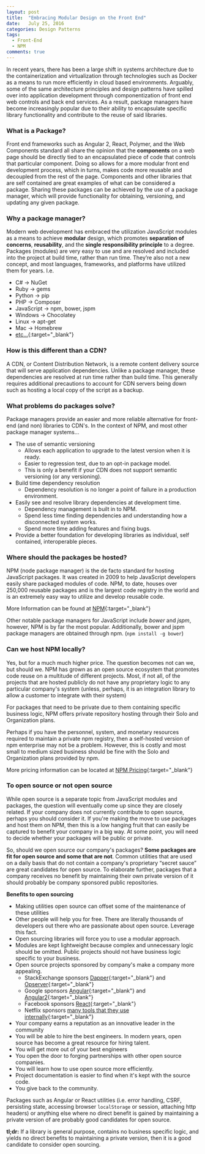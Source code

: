 ```yaml
---
layout: post
title:  "Embracing Modular Design on the Front End"
date:   July 25, 2016
categories: Design Patterns
tags:
  - Front-End
  - NPM
comments: true
---
```

In recent years, there has been a large shift in systems architecture due to the containerization and virtualization through technologies such as Docker as a means to run more efficiently in cloud based environments. Arguably, some of the same architecture principles and design patterns have spilled over into application development through componentization of front end web controls and back end services. As a result, package managers have become increasingly popular due to their ability to encapsulate specific library functionality and contribute to the reuse of said libraries.

### What is a Package?

Front end frameworks such as Angular 2, React, Polymer, and the Web Components standard all share the opinion that the **components** on a web page should be directly tied to an encapsulated piece of code that controls that particular component. Doing so allows for a more modular front end development process, which in turns, makes code more reusable and decoupled from the rest of the page. Components and other libraries that are self contained are great examples of what can be considered a package. Sharing these packages can be achieved by the use of a package manager, which will provide functionality for obtaining, versioning, and updating any given package.

### Why a package manager?

Modern web development has embraced the utilization JavaScript modules as a means to achieve **modular** design, which promotes **separation of concerns**, **reusability**, and the **single responsibility principle** to a degree. Packages (modules) are very easy to use and are resolved and included into the project at build time, rather than run time. They’re also not a new concept, and most languages, frameworks, and platforms have utilized them for years. I.e.

- C# -> NuGet
- Ruby -> gems
- Python -> pip
- PHP -> Composer
- JavaScript -> npm, bower, jspm
- Windows -> Chocolatey
- Linux -> apt-get
- Mac -> Homebrew
- [etc...](https://en.wikipedia.org/wiki/List_of_software_package_management_systems){:target="_blank"}

### How is this different than a CDN?

A CDN, or Content Distribution Network, is a remote content delivery source that will serve application dependencies. Unlike a package manager, these dependencies are resolved at run time rather than build time. This generally requires additional precautions to account for CDN servers being down such as hosting a local copy of the script as a backup.

### What problems do packages solve?

Package managers provide an easier and more reliable alternative for front-end (and non) libraries to CDN's. In the context of NPM, and most other package manager systems...

- The use of semantic versioning
  - Allows each application to upgrade to the latest version when it is ready.
  - Easier to regression test, due to an opt-in package model.
  - This is only a benefit if your CDN does not support semantic versioning (or any versioning).
- Build time dependency resolution
  - Dependency resolution is no longer a point of failure in a production environment.
- Easily see and resolve library dependencies at development time.
  - Dependency management is built in to NPM.
  - Spend less time finding dependencies and understanding how a disconnected system works.
  - Spend more time adding features and fixing bugs.
- Provide a better foundation for developing libraries as individual, self contained, interoperable pieces.

### Where should the packages be hosted?

NPM (node package manager) is the de facto standard for hosting JavaScript packages. It was created in 2009 to help JavaScript developers easily share packaged modules of code. NPM, to date, houses over 250,000 reusable packages and is the largest code registry in the world and is an extremely easy way to utilize and develop reusable code.

More Information can be found at [NPM](https://www.npmjs.com/){:target="_blank"}

Other notable package managers for JavaScript include *bower* and *jspm*, however, NPM is by far the most popular. Additionally, bower and jspm package managers are obtained through npm. (`npm install -g bower`)

### Can we host NPM locally?

Yes, but for a much much higher price. The question becomes not can we, but should we. NPM has grown as an open source ecosystem that promotes code reuse on a multitude of different projects. Most, if not all, of the projects that are hosted publicly do not have any proprietary logic to any particular company's system (unless, perhaps, it is an integration library to allow a customer to integrate with their system)

For packages that need to be private due to them containing specific business logic, NPM offers private repository hosting through their Solo and Organization plans.

Perhaps if you have the personnel, system, and monetary resources required to maintain a private npm registry, then a self-hosted version of npm enterprise may not be a problem. However, this is costly and most small to medium sized business should be fine with the Solo and Organization plans provided by npm.

More pricing information can be located at [NPM Pricing](https://www.npmjs.com/pricing){:target="_blank"}

### To open source or not open source

While open source is a separate topic from JavaScript modules and packages, the question will eventually come up since they are closely related. If your company does not currently contribute to open source, perhaps you should consider it. If you're making the move to use packages and host them on NPM, then this is a low hanging fruit that can easily be captured to benefit your company in a big way. At some point, you will need to decide whether your packages will be public or private.

So, should we open source our company's packages? **Some packages are fit for open source and some that are not**. Common utilities that are used on a daily basis that do not contain a company's proprietary “secret sauce” are great candidates for open source. To elaborate further, packages that a company receives no benefit by maintaining their own private version of it should probably be company sponsored public repositories.

**Benefits to open sourcing**

- Making utilities open source can offset some of the maintenance of these utilities
- Other people will help you for free. There are literally thousands of developers out there who are passionate about open source. Leverage this fact.
- Open sourcing libraries will force you to use a modular approach.
- Modules are kept lightweight because complex and unnecessary logic should be omitted. Public projects should not have business logic specific to your business.
- Open source projects sponsored by company's make a company more appealing.
  - StackExchange sponsors [Dapper](https://github.com/StackExchange/dapper-dot-net){:target="_blank"} and [Opserver](https://github.com/opserver/Opserver){:target="_blank"}
  - Google sponsors [Angular](https://angularjs.org/){:target="_blank"} and [Angular2](https://angular.io/){:target="_blank"}
  - Facebook sponsors [React](https://facebook.github.io/react/){:target="_blank"}
  - Netflix sponsors [many tools that they use internally](https://github.com/Netflix){:target="_blank"}
- Your company earns a reputation as an innovative leader in the community
- You will be able to hire the best engineers. In modern years, open source has become a great resource for hiring talent.
- You will get more out of your best engineers
- You open the door to forging partnerships with other open source companies.
- You will learn how to use open source more efficiently.
- Project documentation is easier to find when it's kept with the source code.
- You give back to the community.

Packages such as Angular or React utilities (i.e. error handling, CSRF, persisting state, accessing browser `localStorage` or session, attaching http headers) or anything else where no direct benefit is gained by maintaining a private version of are probably good candidates for open source.

**tl;dr:** If a library is general purpose, contains no business specific logic, and yields no direct benefits to maintaining a private version, then it is a good candidate to consider open sourcing.
